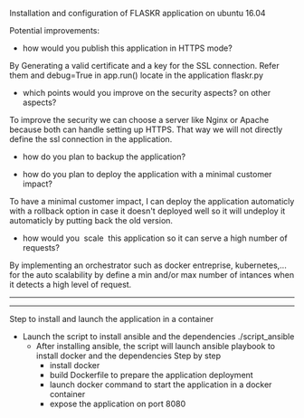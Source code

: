 Installation and configuration of FLASKR application on ubuntu 16.04 


Potential improvements:
- how would you publish this application in HTTPS mode?

By Generating a valid certificate and a key for the SSL connection. Refer them and debug=True in app.run() locate in the application flaskr.py

- which points would you improve on the security aspects? on other aspects?

To improve the security we can choose a server like Nginx or Apache because both can handle setting up HTTPS. That way we will not directly define the ssl connection in the application.

- how do you plan to backup the application?



- how do you plan to deploy the application with a minimal customer impact?

To have a minimal customer impact, I can deploy the application automaticly with a rollback option in case it doesn't deployed well so it will undeploy it automaticly by putting back the old version.

- how would you ​ scale ​ this application so it can serve a high number of requests?

By implementing an orchestrator such as docker entreprise, kubernetes,... for the auto scalability by define a min and/or max number of intances when it detects a high level of request.



--------------------------------------------------------------------------------------------------
-------------------------------------------------------------------------------------------------
Step to install and launch the application in a container

- Launch the script to install ansible and the dependencies
	./script_ansible
  - After installing ansible, the script will launch ansible playbook to install docker and the dependencies 
	Step by step
	- install docker
	- build Dockerfile to prepare the application deployment 
	- launch docker command to start the application in a docker container
	- expose the application on port 8080


